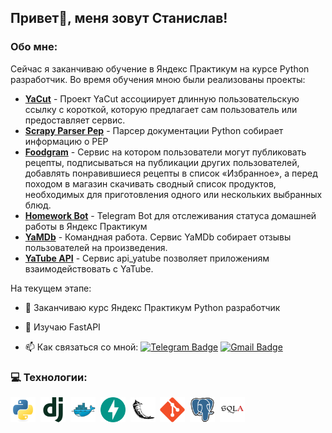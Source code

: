 ## Привет👋, меня зовут Станислав!

### Обо мне:

Сейчас я заканчиваю обучение в Яндекс Практикум на курсе Python разработчик.
Во время обучения мною были реализованы проекты:
- **[YaCut](https://github.com/StepanenkoStanislav/yacut)** - Проект YaCut ассоциирует длинную пользовательскую ссылку с короткой, которую предлагает сам пользователь или предоставляет сервис.
- **[Scrapy Parser Pep](https://github.com/StepanenkoStanislav/scrapy_parser_pep)** - Парсер документации Python собирает информацию о PEP
- **[Foodgram](https://github.com/StepanenkoStanislav/foodgram)** - Сервис на котором пользователи могут публиковать рецепты, подписываться на публикации других пользователей, добавлять понравившиеся рецепты в список «Избранное», а перед походом в магазин скачивать сводный список продуктов, необходимых для приготовления одного или нескольких выбранных блюд.
- **[Homework Bot](https://github.com/StepanenkoStanislav/homework_bot/)** - Telegram Bot для отслеживания статуса домашней работы в Яндекс Практикум
- **[YaMDb](https://github.com/StepanenkoStanislav/yamdb)** - Командная работа. Сервис YaMDb собирает отзывы пользователей на произведения.
- **[YaTube API](https://github.com/StepanenkoStanislav/yatube_api)**  - Сервис api_yatube позволяет приложениям взаимодействовать с YaTube.

На текущем этапе:

- 🔭 Заканчиваю курс Яндекс Практикум Python разработчик

- 🌱 Изучаю FastAPI
  
- 📫 Как связаться со мной: [![Telegram Badge](https://img.shields.io/badge/StepanenkoStanislav-blue?logo=telegram&logoColor=white)](https://t.me/tme_zoom) [![Gmail Badge](https://img.shields.io/badge/-Gmail-red?style=flat&logo=Gmail&logoColor=white)](mailto:stepanenko.s.a.dev@gmail.com)

### 💻 Технологии:
<div>
  <img src="https://github.com/devicons/devicon/blob/master/icons/python/python-original.svg" title="python" alt="python" width="40" height="40"/>&nbsp
  <img src="https://github.com/devicons/devicon/blob/master/icons/django/django-plain.svg" title="django" alt="django" width="40" height="40"/>&nbsp
  <img src="https://github.com/devicons/devicon/blob/master/icons/docker/docker-original.svg" title="docker" alt="docker" width="40" height="40"/>&nbsp
  <img src="https://github.com/devicons/devicon/blob/master/icons/fastapi/fastapi-plain.svg" title="fastapi" alt="fastapi" width="40" height="40"/>&nbsp
  <img src="https://github.com/devicons/devicon/blob/master/icons/flask/flask-original.svg" title="flask" alt="flask" width="40" height="40"/>&nbsp
  <img src="https://github.com/devicons/devicon/blob/master/icons/git/git-original.svg" title="git" alt="git" width="40" height="40"/>&nbsp
  <img src="https://github.com/devicons/devicon/blob/master/icons/postgresql/postgresql-original.svg" title="postgresql" alt="postgresql" width="40" height="40"/>&nbsp
  <img src="https://github.com/devicons/devicon/blob/master/icons/sqlalchemy/sqlalchemy-original.svg" title="sqlalchemy" alt="sqlalchemy" width="40" height="40"/>&nbsp
</div>


